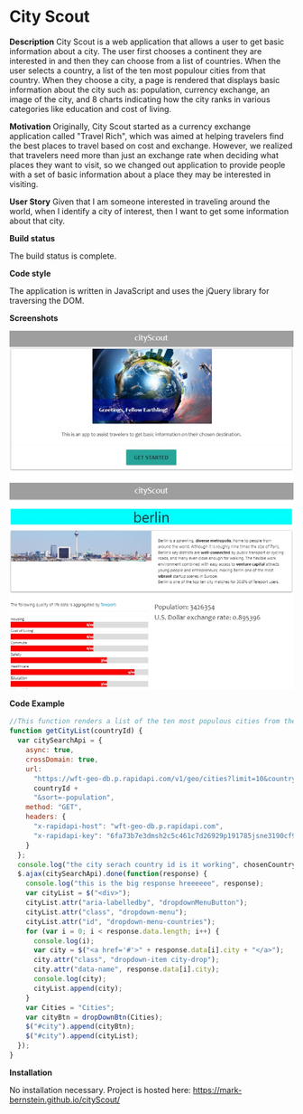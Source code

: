 # City Scout

**Description**
City Scout is a web application that allows a user to get basic information about a city. The user first chooses a continent they are interested in and then they can choose from a list of countries. When the user selects a country, a list of the ten most populour cities from that country. When they choose a city, a page is rendered that displays basic information about the city such as: population, currency exchange, an image of the city, and 8 charts indicating how the city ranks in various categories like education and cost of living.

**Motivation**
Originally, City Scout started as a currency exchange application called "Travel Rich", which was aimed at helping travelers find the best places to travel based on cost and exchange. However, we realized that travelers need more than just an exchange rate when deciding what places they want to visit, so we changed out application to provide people with a set of basic information about a place they may be interested in visiting.

**User Story**
Given that I am someone interested in traveling around the world, when I identify a city of interest, then I want to get some information about that city.

**Build status**

The build status is complete.

**Code style**

The application is written in JavaScript and uses the jQuery library for traversing the DOM.

**Screenshots**

![Homepage Screenshot](assets/homepage-screenshot.jpg)
![City facts page Screenshot](assets/city-facts-screenshot.jpg)

**Code Example**

```javascript
//This function renders a list of the ten most populous cities from the country that the user selects in the country drope down menu
function getCityList(countryId) {
  var citySearchApi = {
    async: true,
    crossDomain: true,
    url:
      "https://wft-geo-db.p.rapidapi.com/v1/geo/cities?limit=10&countryIds=" +
      countryId +
      "&sort=-population",
    method: "GET",
    headers: {
      "x-rapidapi-host": "wft-geo-db.p.rapidapi.com",
      "x-rapidapi-key": "6fa73b7e3dmsh2c5c461c7d26929p191785jsne3190cf9f4b1"
    }
  };
  console.log("the city serach country id is it working", chosenCountryId);
  $.ajax(citySearchApi).done(function(response) {
    console.log("this is the big response hreeeeee", response);
    var cityList = $("<div>");
    cityList.attr("aria-labelledby", "dropdownMenuButton");
    cityList.attr("class", "dropdown-menu");
    cityList.attr("id", "dropdown-menu-countries");
    for (var i = 0; i < response.data.length; i++) {
      console.log(i);
      var city = $("<a href='#'>" + response.data[i].city + "</a>");
      city.attr("class", "dropdown-item city-drop");
      city.attr("data-name", response.data[i].city);
      console.log(city);
      cityList.append(city);
    }
    var Cities = "Cities";
    var cityBtn = dropDownBtn(Cities);
    $("#city").append(cityBtn);
    $("#city").append(cityList);
  });
}
```

**Installation**

No installation necessary. Project is hosted here: https://mark-bernstein.github.io/cityScout/
